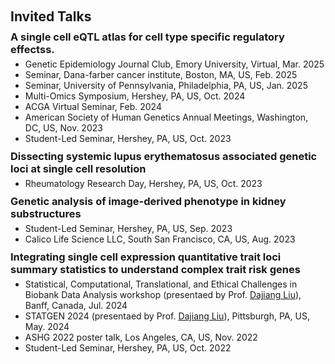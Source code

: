<h1 id="invited-talks"></h1>

<h2 style="margin: 60px 0px 10px;">Invited Talks</h2>


<h3 style="margin:10px 0px 5px;">A single cell eQTL atlas for cell type specific regulatory effectss.</h3>

<ul style="margin:0 0 5px;">
  <li>Genetic Epidemiology Journal Club, Emory University, Virtual, Mar. 2025</li>
  <li>Seminar, Dana-farber cancer institute, Boston, MA, US, Feb. 2025</li>
  <li>Seminar, University of Pennsylvania, Philadelphia, PA, US, Jan. 2025</li>
  <li>Multi-Omics Symposium, Hershey, PA, US, Oct. 2024</li>
  <li>ACGA Virtual Seminar, Feb. 2024</li>
  <li>American Society of Human Genetics Annual Meetings, Washington, DC, US, Nov. 2023</li>
  <li>Student-Led Seminar, Hershey, PA, US, Oct. 2023</li>
</ul>

<h3 style="margin:10px 0px 5px;">Dissecting systemic lupus erythematosus associated genetic loci at single cell resolution</h3>

<ul style="margin:0 0 5px;">
  <li>Rheumatology Research Day, Hershey, PA, US, Oct. 2023</li>
</ul>

<h3 style="margin:10px 0px 5px;">Genetic analysis of image-derived phenotype in kidney substructures</h3>

<ul style="margin:0 0 5px;">
   <li>Student-Led Seminar, Hershey, PA, US, Sep. 2023</li>
  <li>Calico Life Science LLC, South San Francisco, CA, US, Aug. 2023</li>
</ul>

<h3 style="margin:10px 0px 5px;">Integrating single cell expression quantitative trait loci summary statistics to understand complex trait risk genes</h3>

<ul style="margin:0 0 5px;">
  <li>Statistical, Computational, Translational, and Ethical Challenges in Biobank Data Analysis workshop (presentaed by Prof. <a href="https://dajiangliu.blog/" target="_blank">Dajiang Liu</a>), Banff, Canada, Jul. 2024</li>
  <li>STATGEN 2024 (presentaed by Prof. <a href="https://dajiangliu.blog/" target="_blank">Dajiang Liu</a>), Pittsburgh, PA, US, May. 2024</li>
  <li>ASHG 2022 poster talk, Los Angeles, CA, US, Nov. 2022</li>
  <li>Student-Led Seminar, Hershey, PA, US, Oct. 2022</li>
</ul>
